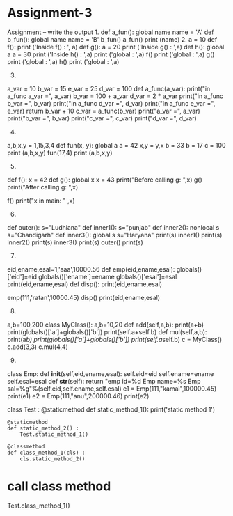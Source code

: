 # Assignment-3
Assignment – write the output
1.
def a_fun():
 	global name
 name = 'A'
def b_fun():
 	global name
 	name = 'B'
b_fun()
a_fun()
print (name)
2.
a = 10
def f():
 	print ('Inside f() : ', a)
def g(): 
 	a = 20
 	print ('Inside g() : ',a)
def h(): 
 	global a
 	a = 30
 	print ('Inside h() : ',a)
print ('global : ',a)
f()
print ('global : ',a)
g()
print ('global : ',a)
h()
print ('global : ',a)

3.
a_var = 10
b_var = 15
e_var = 25
d_var = 100
def a_func(a_var):
 	print("in a_func a_var =", a_var)
 	b_var = 100 + a_var
 	d_var = 2 * a_var
 	print("in a_func b_var =", b_var)
 	print("in a_func d_var =", d_var)
 	print("in a_func e_var =", e_var)
 return b_var + 10
c_var = a_func(b_var)
print("a_var =", a_var)
print("b_var =", b_var)
print("c_var =", c_var)
print("d_var =", d_var)

4.
a,b,x,y = 1,15,3,4
def fun(x, y):
 	global a
 	a = 42
 	x,y = y,x
 	b = 33
 	b = 17
 	c = 100
 	print (a,b,x,y)
fun(17,4)
print (a,b,x,y)

5.
def f():
 x = 42
 	def g():
 		global x
 		x = 43
 	print("Before calling g: ",x)
 	g()
 	print("After calling g: ",x)
 
f()
print("x in main: " ,x)

6.
def outer():
s="Ludhiana" 
def inner1():
s="punjab"
def inner2():
nonlocal s
s="Chandigarh"
def inner3():
global s
s="Haryana"
print(s) 
inner1() 
print(s) 
inner2()
print(s) 
inner3()
print(s) 
outer()
print(s)

7.
eid,ename,esal=1,'aaa',10000.56
def emp(eid,ename,esal):
 	globals()['eid']=eid
 	globals()['ename']=ename
 	globals()['esal']=esal
print(eid,ename,esal)
def disp():
 	print(eid,ename,esal)
 
emp(111,'ratan',10000.45)
disp()
print(eid,ename,esal)

8.
a,b=100,200
class MyClass():
a,b=10,20
def add(self,a,b):
print(a+b)
print(globals()['a']+globals()['b'])
print(self.a+self.b)
def mul(self,a,b):
print(a*b)
print(globals()['a']+globals()['b'])
print(self.a*self.b)
c = MyClass()
c.add(3,3)
c.mul(4,4)

9.
class Emp:
 	def __init__(self,eid,ename,esal):
 		self.eid=eid
 self.ename=ename
 		self.esal=esal
 	def __str__(self):
 		return "emp id=%d Emp name=%s Emp sal=%g"%(self.eid,self.ename,self.esal)
e1 = Emp(111,"kamal",100000.45)
print(e1)
e2 = Emp(111,"anu",200000.46)
print(e2)


class Test :
    @staticmethod
    def static_method_1():
        print('static method 1')

    @staticmethod
    def static_method_2() :
        Test.static_method_1()

    @classmethod
    def class_method_1(cls) :
        cls.static_method_2()

# call class method
Test.class_method_1()

